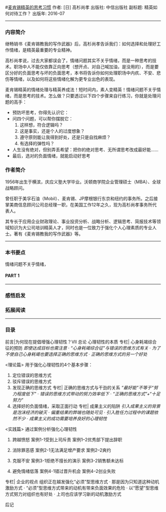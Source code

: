 #[麦肯锡精英的思考习惯](https://book.douban.com/subject/26833522/)
作者:  [日] 高杉尚孝
出版社: 中信出版社
副标题: 精英如何对待工作？
出版年: 2016-07
***
### 内容简介 
继畅销书《麦肯锡教我的写作武器》后，高杉尚孝告诉我们：如何选择和处理好工作情绪，是精英最重要的专业精神。

高杉尚孝说，过去大家都误会了，情绪问题其实不关乎情绪，而是一种思考的技术。职场中人不能仅依靠正向思考（想开点、对自己喊加油，是没用的），而是要区分好的负面思考与坏的负面思考，本书将告诉你如何处理职场中内疚、不安、悲伤等情绪，以及如何将这些情绪化解为更专业出色的表现。

麦肯锡精英的情绪处理与精英养成法！短时间内，素人变精英！情绪问题不关乎情绪，而是思考的技术。怎么做？只要透过以下四个步骤来自行练习，你就是处理问题的高手：
- 预防坏思考，你得先认识它：
- 问四个问题，可以帮你摆脱它：
  1. 这样想，符合逻辑吗？
  2. 这是事实，还是个人的过度想象？
  3. 遵守原则能让我得到好处，还是只是自找麻烦？
  4. 有选择的弹性吗？
- 人生没有绝对，但别弄丢希望：把你的绝对思考、无所谓思考改成最好能……
- 最后，选对的负面情绪，就能启动好思考

### 作者简介 
1956年出生于横滨，庆应义塾大学毕业。沃顿商学院企业管理硕士（MBA）、全球战略顾问。

曾任职于美孚石油（Mobil）、麦肯锡、JP摩根银行东京和纽约的事务所。之后接掌美商信息顾问公司总经理一职，在美国工作12年之久，现为高杉尚孝事务所代表人。

其专长于应用企业财政理论、事业投资分析、战略分析、逻辑思考、简报技术等领域知识为大公司培训精英人才，同时也是一位致力于强化个人心理素质的专业人士。著有《麦肯锡教我的写作武器》等。
***
### 本书要点
情绪问题不关乎情绪，

#### PART 1 
***
### 感悟启发
### 拓展阅读
***
### 目录
前言|为何现在提倡增强心理韧性？VII
总论
心理韧性的本质
专栏| 心身耗竭综合征的预防
*即使达成目标也需注意 · “心身耗竭综合征”与错误的思维方式有关 · 为了不使自己心身耗竭也要选择正确的思维方式 · 正确的思维方式的另一个好处*

<理论篇>
用于强化心理韧性的4个基本步骤：
1. 定位错误的思维方式
2. 驳斥错误的思维方式
3. 发现正确的思维方式
专栏| 正确的思维方式与干劲的关系
*“最好能”不等于“努力程度低下” · 错误的思维方式带动的努力效率低下 · “正确的思维方式”+“十足努力”*
4. 选择好的负面情绪，采取正面行动
专栏| 成果主义的陷阱
*引入成果主义的背景是泡沫经济的破灭 · 偏重结果的弊端也随处可见 · 引入胜任力过程中的课题依然不少 · 成果主义的成功需要培养良好的心理韧性*

<实践篇>
通过案例分析强化心理韧性
1. 跨越愤怒
案例1-1受到上司斥责
案例1–2优秀部下提出辞职

2. 消除罪恶感
案例2-1无法满足增产要求
案例2–2爽约

3. 克服不安
案例3-1拒绝不擅长的演示
案例3-2销售额未达标

4. 避免情绪低落
案例4-1错过晋升机会
案例4–2创业失败

专栏| 企业的视点 
组织正在越发强化“必须”型思维方式 · 那是因为只知道这种动机激励方式 · “必须”型思维方式带来的动机有带来负面效果的危险 · 以“愿望”型思维方式努力对组织也有好处 · 上司也应该学习新的动机激励方式

后记